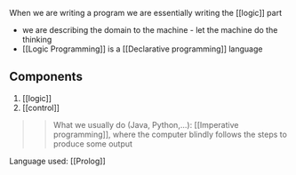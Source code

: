 When we are writing a program we are essentially writing the [[logic]] part
- we are describing the domain to the machine - let the machine do the thinking
- [[Logic Programming]] is a [[Declarative programming]] language

## Components
1. [[logic]]
2. [[control]]

>>What we usually do (Java, Python,...): [[Imperative programming]], where the computer blindly follows the steps to produce some output


Language used: [[Prolog]]